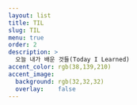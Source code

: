 ```yaml
---
layout: list
title: TIL
slug: TIL
menu: true
order: 2
description: >
  오늘 내가 배운 것들(Today I Learned)
accent_color: rgb(38,139,210)
accent_image:
  background: rgb(32,32,32)
  overlay:    false
---
```

